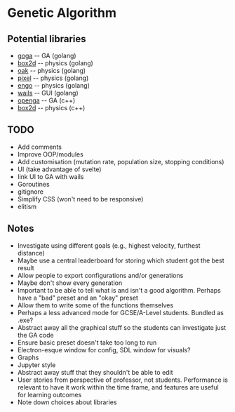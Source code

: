 # Genetic Algorithm
## Potential libraries
- [goga](https://github.com/tomcraven/goga) -- GA (golang)
- [box2d](https://github.com/ByteArena/box2d) -- physics (golang)
- [oak](https://github.com/oakmound/oak) -- physics (golang)
- [pixel](https://github.com/faiface/pixel) -- physics (golang)
- [engo](https://github.com/EngoEngine/engo) -- physics (golang)
- [wails](https://github.com/wailsapp/wails) -- GUI (golang)
- [openga](https://github.com/Arash-codedev/openGA) -- GA (c++)
- [box2d](https://github.com/erincatto/box2d) -- physics (c++)

## TODO
- Add comments
- Improve OOP/modules
- Add customisation (mutation rate, population size, stopping conditions)
- UI (take advantage of svelte)
- link UI to GA with wails
- Goroutines
- gitignore
- Simplify CSS (won't need to be responsive)
- elitism

## Notes
- Investigate using different goals (e.g., highest velocity, furthest distance)
- Maybe use a central leaderboard for storing which student got the best result
- Allow people to export configurations and/or generations
- Maybe don't show every generation
- Important to be able to tell what is and isn't a good algorithm. Perhaps have a "bad" preset and an "okay" preset
- Allow them to write some of the functions themselves
- Perhaps a less advanced mode for GCSE/A-Level students. Bundled as .exe?
- Abstract away all the graphical stuff so the students can investigate just the GA code
- Ensure basic preset doesn't take too long to run
- Electron-esque window for config, SDL window for visuals?
- Graphs
- Jupyter style
- Abstract away stuff that they shouldn't be able to edit
- User stories from perspective of professor, not students. Performance is relevant to have it work within the time frame, and features are useful for learning outcomes
- Note down choices about libraries
